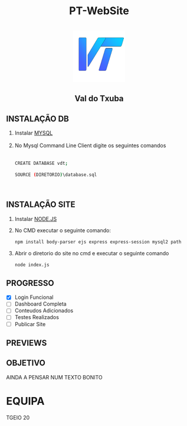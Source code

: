 <h1 align="center">PT-WebSite</h3>
<br />
<div align="center">
  <a href="https://github.com/PMTSantos/pt-website/tree/main">
    <img src="img/VALDOTXUBA.png" alt="Logo" width="140" height="140">
  </a>
  <h2 align="center">Val do Txuba</h2>
</div>

## INSTALAÇÃO DB

1.  Instalar [MYSQL](https://dev.mysql.com/downloads/installer/)<br><br>
2.  No Mysql Command Line Client digite os seguintes comandos <br><br>
    ```sh
    CREATE DATABASE vdt;
    ```
    ```sh
    SOURCE (DIRETORIO)\database.sql
    ```
    <br>


## INSTALAÇÃO SITE

1.  Instalar [NODE.JS](https://nodejs.dev/en/)

2.  No CMD executar o seguinte comando:<br>
      ```sh
      npm install body-parser ejs express express-session mysql2 path
      ``` 

3.  Abrir o diretorio do site no cmd e executar o seguinte comando <br>
       ```sh
       node index.js
       ```

## PROGRESSO

- [x] Login Funcional
- [ ] Dashboard Completa
- [ ] Conteudos Adicionados
- [ ] Testes Realizados
- [ ] Publicar Site

## PREVIEWS

## OBJETIVO

AINDA A PENSAR NUM TEXTO BONITO

# EQUIPA

TGEIO 20
